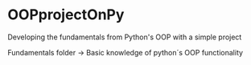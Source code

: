 # OOPprojectOnPy
Developing the fundamentals from Python's OOP with a simple project

Fundamentals folder -> Basic knowledge of python´s OOP functionality
